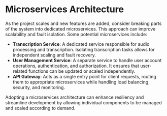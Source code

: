 # Microservices Architecture

As the project scales and new features are added, consider breaking parts of the system into dedicated microservices. This approach can improve scalability and fault isolation. Some potential microservices include:

- **Transcription Service**: A dedicated service responsible for audio processing and transcription. Isolating transcription tasks allows for independent scaling and fault recovery.
- **User Management Service**: A separate service to handle user account operations, authentication, and authorization. It ensures that user-related functions can be updated or scaled independently.
- **API Gateway**: Acts as a single entry point for client requests, routing them to appropriate microservices while handling load balancing, security, and monitoring.

Adopting a microservices architecture can enhance resiliency and streamline development by allowing individual components to be managed and scaled according to demand.
